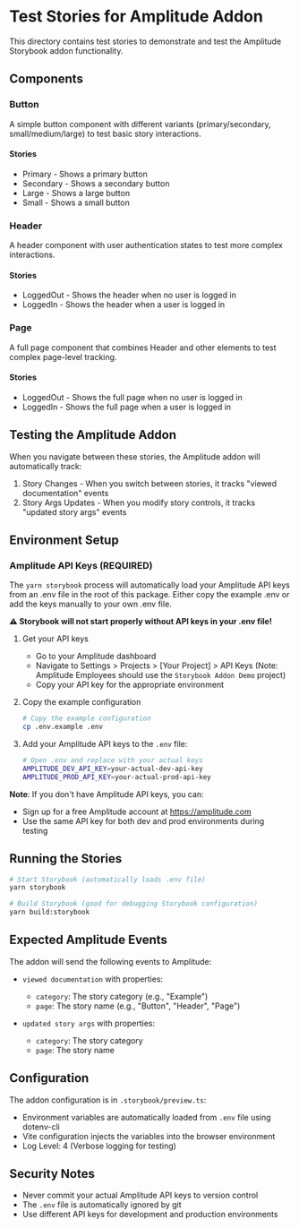 # Test Stories for Amplitude Addon

This directory contains test stories to demonstrate and test the Amplitude Storybook addon functionality.

## Components

### Button

A simple button component with different variants (primary/secondary, small/medium/large) to test basic story interactions.

#### Stories

- Primary - Shows a primary button
- Secondary - Shows a secondary button
- Large - Shows a large button
- Small - Shows a small button

### Header

A header component with user authentication states to test more complex interactions.

#### Stories

- LoggedOut - Shows the header when no user is logged in
- LoggedIn - Shows the header when a user is logged in

### Page

A full page component that combines Header and other elements to test complex page-level tracking.

#### Stories

- LoggedOut - Shows the full page when no user is logged in
- LoggedIn - Shows the full page when a user is logged in

## Testing the Amplitude Addon

When you navigate between these stories, the Amplitude addon will automatically track:

1. Story Changes - When you switch between stories, it tracks "viewed documentation" events
2. Story Args Updates - When you modify story controls, it tracks "updated story args" events

## Environment Setup

### Amplitude API Keys (REQUIRED)

The `yarn storybook` process will automatically load your Amplitude API keys from an .env file in the root of this package. Either copy the example .env or add the keys manually to your own .env file.

**⚠️ Storybook will not start properly without API keys in your .env file!**

1. Get your API keys

   - Go to your Amplitude dashboard
   - Navigate to Settings > Projects > [Your Project] > API Keys (Note: Amplitude Employees should use the `Storybook Addon Demo` project)
   - Copy your API key for the appropriate environment

2. Copy the example configuration

   ```bash
   # Copy the example configuration
   cp .env.example .env
   ```

3. Add your Amplitude API keys to the `.env` file:

   ```bash
   # Open .env and replace with your actual keys
   AMPLITUDE_DEV_API_KEY=your-actual-dev-api-key
   AMPLITUDE_PROD_API_KEY=your-actual-prod-api-key
   ```

**Note**: If you don't have Amplitude API keys, you can:

- Sign up for a free Amplitude account at https://amplitude.com
- Use the same API key for both dev and prod environments during testing

## Running the Stories

```bash
# Start Storybook (automatically loads .env file)
yarn storybook

# Build Storybook (good for debugging Storybook configuration)
yarn build:storybook
```

## Expected Amplitude Events

The addon will send the following events to Amplitude:

- `viewed documentation` with properties:

  - `category`: The story category (e.g., "Example")
  - `page`: The story name (e.g., "Button", "Header", "Page")

- `updated story args` with properties:
  - `category`: The story category
  - `page`: The story name

## Configuration

The addon configuration is in `.storybook/preview.ts`:

- Environment variables are automatically loaded from `.env` file using dotenv-cli
- Vite configuration injects the variables into the browser environment
- Log Level: 4 (Verbose logging for testing)

## Security Notes

- Never commit your actual Amplitude API keys to version control
- The `.env` file is automatically ignored by git
- Use different API keys for development and production environments
